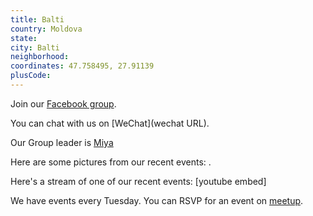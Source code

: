 ```yaml
---
title: Balti
country: Moldova
state: 
city: Balti
neighborhood: 
coordinates: 47.758495, 27.91139
plusCode:
---
```

Join our [Facebook group](https://www.facebook.com/groups/free.code.camp.balti).

You can chat with us on [WeChat](wechat URL).

Our Group leader is [Miya](freecodecamp.org/miya)

Here are some pictures from our recent events:
![]().

Here's a stream of one of our recent events:
[youtube embed]

We have events every Tuesday. You can RSVP for an event on [meetup](meetupurl).
